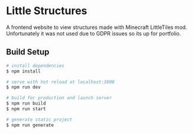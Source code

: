 # Little Structures

A frontend website to view structures made with Minecraft LittleTiles mod.
Unfortunately it was not used due to GDPR issues so its up for portfolio.

## Build Setup

```bash
# install dependencies
$ npm install

# serve with hot reload at localhost:3000
$ npm run dev

# build for production and launch server
$ npm run build
$ npm run start

# generate static project
$ npm run generate
```
